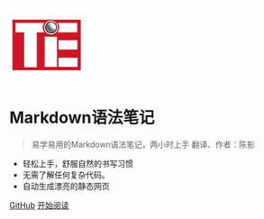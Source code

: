 ![logo](/pics/logo.png)

# Markdown语法笔记

> 易学易用的Markdown语法笔记，两小时上手
> 翻译、作者：陈影

- 轻松上手，舒服自然的书写习惯
- 无需了解任何复杂代码。
- 自动生成漂亮的静态网页

[GitHub](https://github.com/ilovetaoying/ilovetaoying.github.io)
[开始阅读](#Markdown学习笔记)